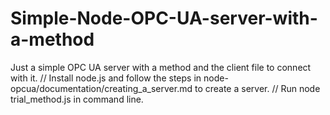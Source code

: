 # Simple-Node-OPC-UA-server-with-a-method
Just a simple OPC UA server with a method and the client file to connect with it. //
Install node.js and follow the steps in  node-opcua/documentation/creating_a_server.md to create a server. //
Run node trial_method.js in command line.
